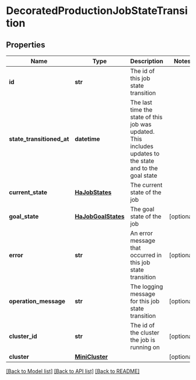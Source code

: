 # DecoratedProductionJobStateTransition

## Properties
Name | Type | Description | Notes
------------ | ------------- | ------------- | -------------
**id** | **str** | The id of this job state transition | 
**state_transitioned_at** | **datetime** | The last time the state of this job was updated. This includes updates to the state and to the goal state | 
**current_state** | [**HaJobStates**](HaJobStates.md) | The current state of the job | 
**goal_state** | [**HaJobGoalStates**](HaJobGoalStates.md) | The goal state of the job | [optional] 
**error** | **str** | An error message that occurred in this job state transition | [optional] 
**operation_message** | **str** | The logging message for this job state transition | [optional] 
**cluster_id** | **str** | The id of the cluster the job is running on | [optional] 
**cluster** | [**MiniCluster**](MiniCluster.md) |  | [optional] 

[[Back to Model list]](../README.md#documentation-for-models) [[Back to API list]](../README.md#documentation-for-api-endpoints) [[Back to README]](../README.md)


